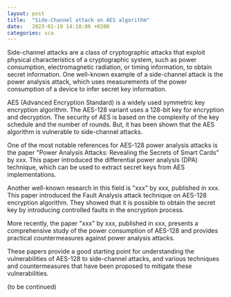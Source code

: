```yaml
---
layout: post
title:  "Side-Channel attack on AES algorithm"
date:   2023-01-19 14:18:06 +0200
categories: sca
---
```

Side-channel attacks are a class of cryptographic attacks that exploit physical characteristics of a cryptographic system, such as power consumption, electromagnetic radiation, or timing information, to obtain secret information. One well-known example of a side-channel attack is the power analysis attack, which uses measurements of the power consumption of a device to infer secret key information.

AES (Advanced Encryption Standard) is a widely used symmetric key encryption algorithm. The AES-128 variant uses a 128-bit key for encryption and decryption. The security of AES is based on the complexity of the key schedule and the number of rounds. But, it has been shown that the AES algorithm is vulnerable to side-channel attacks.

One of the most notable references for AES-128 power analysis attacks is the paper "Power Analysis Attacks: Revealing the Secrets of Smart Cards" by xxx. This paper introduced the differential power analysis (DPA) technique, which can be used to extract secret keys from AES implementations.

Another well-known research in this field is "xxx" by xxx, published in xxx. This paper introduced the Fault Analysis attack technique on AES-128 encryption algorithm. They showed that it is possible to obtain the secret key by introducing controlled faults in the encryption process.

More recently, the paper "xxx" by xxx, published in xxx, presents a comprehensive study of the power consumption of AES-128 and provides practical countermeasures against power analysis attacks.

These papers provide a good starting point for understanding the vulnerabilities of AES-128 to side-channel attacks, and various techniques and countermeasures that have been proposed to mitigate these vulnerabilities.

(to be continued)